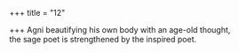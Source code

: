 +++
title = "12"

+++
Agni beautifying his own body with an age-old thought,  
the sage poet is strengthened by the inspired poet.  